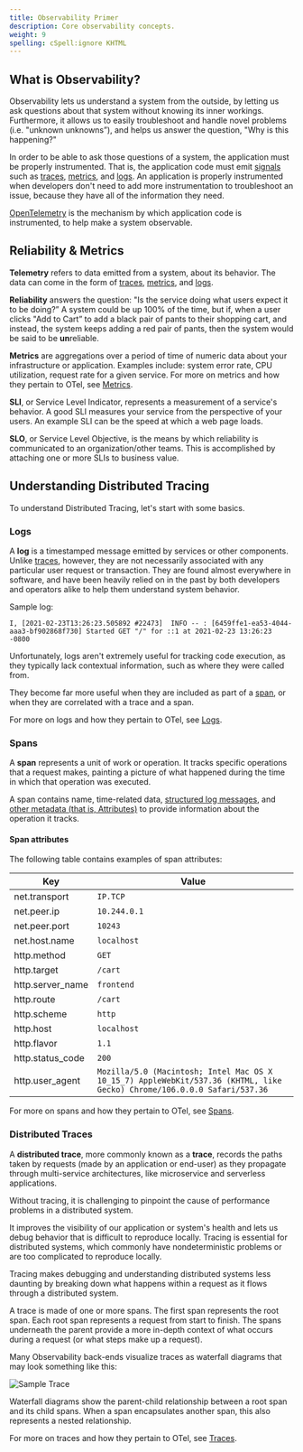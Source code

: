 ```yaml
---
title: Observability Primer
description: Core observability concepts.
weight: 9
spelling: cSpell:ignore KHTML
---
```


## What is Observability?

Observability lets us understand a system from the outside, by letting us ask
questions about that system without knowing its inner workings. Furthermore, it
allows us to easily troubleshoot and handle novel problems (i.e. "unknown
unknowns”), and helps us answer the question, "Why is this happening?"

In order to be able to ask those questions of a system, the application must be
properly instrumented. That is, the application code must emit
[signals](/docs/concepts/signals/) such as
[traces](/docs/concepts/signals/traces/),
[metrics](/docs/concepts/signals/metrics/), and
[logs](/docs/concepts/signals/logs/). An application is properly instrumented
when developers don't need to add more instrumentation to troubleshoot an issue,
because they have all of the information they need.

[OpenTelemetry](/docs/what-is-opentelemetry/) is the mechanism by which
application code is instrumented, to help make a system observable.

## Reliability & Metrics

**Telemetry** refers to data emitted from a system, about its behavior. The data
can come in the form of [traces](/docs/concepts/signals/traces/),
[metrics](/docs/concepts/signals/metrics/), and
[logs](/docs/concepts/signals/logs/).

**Reliability** answers the question: "Is the service doing what users expect it
to be doing?” A system could be up 100% of the time, but if, when a user clicks
"Add to Cart” to add a black pair of pants to their shopping cart, and instead,
the system keeps adding a red pair of pants, then the system would be said to be
**un**reliable.

**Metrics** are aggregations over a period of time of numeric data about your
infrastructure or application. Examples include: system error rate, CPU
utilization, request rate for a given service. For more on metrics and how they
pertain to OTel, see [Metrics](/docs/concepts/signals/metrics/).

**SLI**, or Service Level Indicator, represents a measurement of a service's
behavior. A good SLI measures your service from the perspective of your users.
An example SLI can be the speed at which a web page loads.

**SLO**, or Service Level Objective, is the means by which reliability is
communicated to an organization/other teams. This is accomplished by attaching
one or more SLIs to business value.

## Understanding Distributed Tracing

To understand Distributed Tracing, let's start with some basics.

### Logs

A **log** is a timestamped message emitted by services or other components.
Unlike [traces](#distributed-traces), however, they are not necessarily
associated with any particular user request or transaction. They are found
almost everywhere in software, and have been heavily relied on in the past by
both developers and operators alike to help them understand system behavior.

Sample log:

```text
I, [2021-02-23T13:26:23.505892 #22473]  INFO -- : [6459ffe1-ea53-4044-aaa3-bf902868f730] Started GET "/" for ::1 at 2021-02-23 13:26:23 -0800
```

Unfortunately, logs aren't extremely useful for tracking code execution, as they
typically lack contextual information, such as where they were called from.

They become far more useful when they are included as part of a [span](#spans),
or when they are correlated with a trace and a span.

For more on logs and how they pertain to OTel, see
[Logs](/docs/concepts/signals/logs/).

### Spans

A **span** represents a unit of work or operation. It tracks specific operations
that a request makes, painting a picture of what happened during the time in
which that operation was executed.

A span contains name, time-related data,
[structured log messages](/docs/concepts/signals/traces/#span-events), and
[other metadata (that is, Attributes)](/docs/concepts/signals/traces/#attributes)
to provide information about the operation it tracks.

#### Span attributes

The following table contains examples of span attributes:

| Key              | Value                                                                                                                   |
| ---------------- | ----------------------------------------------------------------------------------------------------------------------- |
| net.transport    | `IP.TCP`                                                                                                                |
| net.peer.ip      | `10.244.0.1`                                                                                                            |
| net.peer.port    | `10243`                                                                                                                 |
| net.host.name    | `localhost`                                                                                                             |
| http.method      | `GET`                                                                                                                   |
| http.target      | `/cart`                                                                                                                 |
| http.server_name | `frontend`                                                                                                              |
| http.route       | `/cart `                                                                                                                |
| http.scheme      | `http`                                                                                                                  |
| http.host        | `localhost`                                                                                                             |
| http.flavor      | `1.1`                                                                                                                   |
| http.status_code | `200`                                                                                                                   |
| http.user_agent  | `Mozilla/5.0 (Macintosh; Intel Mac OS X 10_15_7) AppleWebKit/537.36 (KHTML, like Gecko) Chrome/106.0.0.0 Safari/537.36` |

For more on spans and how they pertain to OTel, see
[Spans](/docs/concepts/signals/traces/#spans).

### Distributed Traces

A **distributed trace**, more commonly known as a **trace**, records the paths
taken by requests (made by an application or end-user) as they propagate through
multi-service architectures, like microservice and serverless applications.

Without tracing, it is challenging to pinpoint the cause of performance problems
in a distributed system.

It improves the visibility of our application or system's health and lets us
debug behavior that is difficult to reproduce locally. Tracing is essential for
distributed systems, which commonly have nondeterministic problems or are too
complicated to reproduce locally.

Tracing makes debugging and understanding distributed systems less daunting by
breaking down what happens within a request as it flows through a distributed
system.

A trace is made of one or more spans. The first span represents the root span.
Each root span represents a request from start to finish. The spans underneath
the parent provide a more in-depth context of what occurs during a request (or
what steps make up a request).

Many Observability back-ends visualize traces as waterfall diagrams that may
look something like this:

![Sample Trace](/img/waterfall-trace.svg 'Trace waterfall diagram')

Waterfall diagrams show the parent-child relationship between a root span and
its child spans. When a span encapsulates another span, this also represents a
nested relationship.

For more on traces and how they pertain to OTel, see
[Traces](/docs/concepts/signals/traces/).
